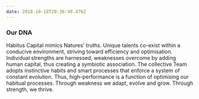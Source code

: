 ```yaml
---
date: 2018-10-18T20:36:40.476Z
---
```

### Our DNA

Habitus Capital mimics Natures’ truths. Unique talents co-exist within a conducive environment, striving toward efficiency and optimisation. Individual strengths are harnessed, weaknesses overcome by adding human capital, thus creating a symbiotic association. The collective Team adopts instinctive habits and smart processes that enforce a system of constant evolution. Thus, high-performance is a function of optimising our habitual processes. Through weakness we adapt, evolve and grow. Through strength, we thrive.
